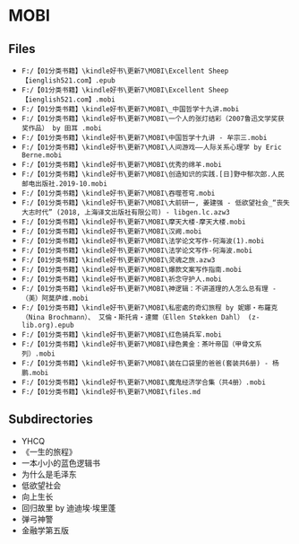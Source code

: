 # MOBI

## Files

- `F:/【01分类书籍】\kindle好书\更新7\MOBI\Excellent Sheep【ienglish521.com】.epub`
- `F:/【01分类书籍】\kindle好书\更新7\MOBI\Excellent Sheep【ienglish521.com】.mobi`
- `F:/【01分类书籍】\kindle好书\更新7\MOBI\_中国哲学十九讲.mobi`
- `F:/【01分类书籍】\kindle好书\更新7\MOBI\一个人的张灯结彩（2007鲁迅文学奖获奖作品） by 田耳 .mobi`
- `F:/【01分类书籍】\kindle好书\更新7\MOBI\中国哲学十九讲 - 牟宗三.mobi`
- `F:/【01分类书籍】\kindle好书\更新7\MOBI\人间游戏——人际关系心理学 by Eric Berne.mobi`
- `F:/【01分类书籍】\kindle好书\更新7\MOBI\优秀的绵羊.mobi`
- `F:/【01分类书籍】\kindle好书\更新7\MOBI\创造知识的实践.[日]野中郁次郎.人民邮电出版社.2019-10.mobi`
- `F:/【01分类书籍】\kindle好书\更新7\MOBI\吞噬苍穹.mobi`
- `F:/【01分类书籍】\kindle好书\更新7\MOBI\大前研一, 姜建强 - 低欲望社会_“丧失大志时代” (2018, 上海译文出版社有限公司) - libgen.lc.azw3`
- `F:/【01分类书籍】\kindle好书\更新7\MOBI\摩天大楼-摩天大楼.mobi`
- `F:/【01分类书籍】\kindle好书\更新7\MOBI\汉阙.mobi`
- `F:/【01分类书籍】\kindle好书\更新7\MOBI\法学论文写作-何海波(1).mobi`
- `F:/【01分类书籍】\kindle好书\更新7\MOBI\法学论文写作-何海波.mobi`
- `F:/【01分类书籍】\kindle好书\更新7\MOBI\灵魂之旅.azw3`
- `F:/【01分类书籍】\kindle好书\更新7\MOBI\爆款文案写作指南.mobi`
- `F:/【01分类书籍】\kindle好书\更新7\MOBI\祈念守护人.mobi`
- `F:/【01分类书籍】\kindle好书\更新7\MOBI\神逻辑：不讲道理的人怎么总有理 - （美）阿莫萨维.mobi`
- `F:/【01分类书籍】\kindle好书\更新7\MOBI\私密處的奇幻旅程 by 妮娜‧布羅克（Nina Brochmann）、 艾倫‧斯托肯‧達爾（Ellen Støkken Dahl） (z-lib.org).epub`
- `F:/【01分类书籍】\kindle好书\更新7\MOBI\红色骑兵军.mobi`
- `F:/【01分类书籍】\kindle好书\更新7\MOBI\绿色黄金：茶叶帝国（甲骨文系列）.mobi`
- `F:/【01分类书籍】\kindle好书\更新7\MOBI\装在口袋里的爸爸(套装共6册) - 杨鹏.mobi`
- `F:/【01分类书籍】\kindle好书\更新7\MOBI\魔鬼经济学合集（共4册）.mobi`
- `F:/【01分类书籍】\kindle好书\更新7\MOBI\files.md`

## Subdirectories

- YHCQ
- 《一生的旅程》
- 一本小小的蓝色逻辑书
- 为什么是毛泽东
- 低欲望社会
- 向上生长
- 回归故里 by 迪迪埃·埃里蓬
- 弹弓神警
- 金融学第五版
